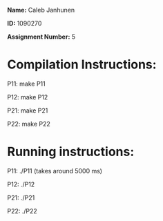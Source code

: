**Name:** Caleb Janhunen

**ID:** 1090270

**Assignment Number:** 5


# Compilation Instructions:

P11: make P11

P12: make P12

P21: make P21

P22: make P22


# Running instructions:

P11: ./P11 (takes around 5000 ms)

P12: ./P12

P21: ./P21

P22: ./P22